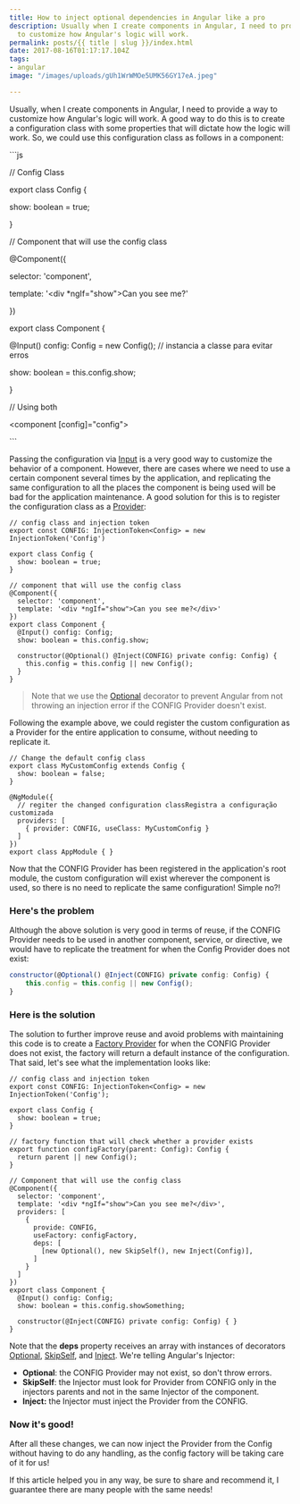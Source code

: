 ```yaml
---
title: How to inject optional dependencies in Angular like a pro
description: Usually when I create components in Angular, I need to provide a way
  to customize how Angular's logic will work.
permalink: posts/{{ title | slug }}/index.html
date: 2017-08-16T01:17:17.104Z
tags:
- angular
image: "/images/uploads/gUh1WrWMOe5UMK56GY17eA.jpeg"

---
```

Usually, when I create components in Angular, I need to provide a way to customize how Angular's logic will work. A good way to do this is to create a configuration class with some properties that will dictate how the logic will work. So, we could use this configuration class as follows in a component:

\`\`\`js

// Config Class

export class Config {

  show: boolean = true;

}

// Component that will use the config class

@Component({ 

  selector: 'component',

  template: '<div *ngIf="show">Can you see me?</div>'

})

export class Component {  

  @Input() config: Config = new Config(); // instancia a classe para evitar erros

  

  show: boolean = this.config.show;

}

// Using both

<component \[config\]="config"><component>

\`\`\`

Passing the configuration via [Input](https://angular.io/api/core/Input) is a very good way to customize the behavior of a component. However, there are cases where we need to use a certain component several times by the application, and replicating the same configuration to all the places the component is being used will be bad for the application maintenance. A good solution for this is to register the configuration class as a [Provider](https://angular.io/api/core/Provider):

    // config class and injection token
    export const CONFIG: InjectionToken<Config> = new InjectionToken('Config')
    
    export class Config {
      show: boolean = true;
    }
    
    // component that will use the config class  
    @Component({ 
      selector: 'component',
      template: '<div *ngIf="show">Can you see me?</div>'
    })
    export class Component {  
      @Input() config: Config;
      show: boolean = this.config.show;
      
      constructor(@Optional() @Inject(CONFIG) private config: Config) { 
        this.config = this.config || new Config();
      }
    }

> Note that we use the [Optional](https://angular.io/api/core/Optional) decorator to prevent Angular from not throwing an injection error if the CONFIG Provider doesn't exist.

Following the example above, we could register the custom configuration as a Provider for the entire application to consume, without needing to replicate it.

    // Change the default config class
    export class MyCustomConfig extends Config {
      show: boolean = false;
    }
    
    @NgModule({
      // regiter the changed configuration classRegistra a configuração customizada   
      providers: [
        { provider: CONFIG, useClass: MyCustomConfig }
      ]
    })
    export class AppModule { }

Now that the CONFIG Provider has been registered in the application's root module, the custom configuration will exist wherever the component is used, so there is no need to replicate the same configuration! Simple no?!

### Here's the problem

Although the above solution is very good in terms of reuse, if the CONFIG Provider needs to be used in another component, service, or directive, we would have to replicate the treatment for when the Config Provider does not exist:

```js
constructor(@Optional() @Inject(CONFIG) private config: Config) {   
    this.config = this.config || new Config();  
}
```

### Here is the solution

The solution to further improve reuse and avoid problems with maintaining this code is to create a [Factory Provider](https://angular.io/api/core/FactoryProvider) for when the CONFIG Provider does not exist, the factory will return a default instance of the configuration. That said, let's see what the implementation looks like:

    // config class and injection token
    export const CONFIG: InjectionToken<Config> = new InjectionToken('Config');
      
    export class Config {
      show: boolean = true;
    }
     
    // factory function that will check whether a provider exists
    export function configFactory(parent: Config): Config {
      return parent || new Config();
    }
    
    // Component that will use the config class
    @Component({ 
      selector: 'component',
      template: '<div *ngIf="show">Can you see me?</div>',
      providers: [
        {
          provide: CONFIG,
          useFactory: configFactory,
          deps: [
            [new Optional(), new SkipSelf(), new Inject(Config)],
          ]
        }
      ]
    })
    export class Component {  
      @Input() config: Config; 
      show: boolean = this.config.showSomething;
    
      constructor(@Inject(CONFIG) private config: Config) { }
    }

Note that the **deps** property receives an array with instances of decorators [Optional](https://angular.io/api/core/Optional), [SkipSelf](https://angular.io/api/core/SkipSelf), and [Inject](https://angular.io/api/core/Inject). We're telling Angular's Injector:

* **Optional**: the CONFIG Provider may not exist, so don't throw errors.
* **SkipSelf**: the Injector must look for Provider from CONFIG only in the injectors parents and not in the same Injector of the component.
* **Inject:** the Injector must inject the Provider from the CONFIG.

### Now it's good!

After all these changes, we can now inject the Provider from the Config without having to do any handling, as the config factory will be taking care of it for us!

If this article helped you in any way, be sure to share and recommend it, I guarantee there are many people with the same needs!